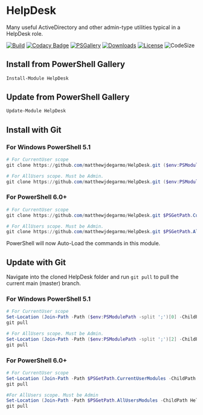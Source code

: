 # HelpDesk
Many useful ActiveDirectory and other admin-type utilities typical in a HelpDesk role.

<!-- [![Build Status](https://dev.azure.com/matthewjdegarmo/HelpDesk/_apis/build/status/matthewjdegarmo.HelpDesk?branchName=master)](https://dev.azure.com/matthewjdegarmo/HelpDesk/_build/latest?definitionId=1&branchName=master) -->
[![Build](https://github.com/matthewjdegarmo/HelpDesk/workflows/Version%20Check%20+%20Publish%20to%20PSGallery/badge.svg)](https://github.com/matthewjdegarmo/HelpDesk/actions?query=workflow%3A%22Version+Check+%2B+Publish+to+PSGallery%22)
[![Codacy Badge](https://app.codacy.com/project/badge/Grade/5c2c95ff19f146a8ad59c994bbecbebc)](https://www.codacy.com/manual/matthewjdegarmo/HelpDesk?utm_source=github.com&amp;utm_medium=referral&amp;utm_content=matthewjdegarmo/HelpDesk&amp;utm_campaign=Badge_Grade)
[![PSGallery](https://img.shields.io/powershellgallery/v/HelpDesk?color=G&label=PowerShell%20Gallery)](https://www.powershellgallery.com/packages/HelpDesk/)
[![Downloads](https://img.shields.io/powershellgallery/dt/HelpDesk?label=Downloads)](https://www.powershellgallery.com/packages/HelpDesk/)
[![License](https://img.shields.io/github/license/matthewjdegarmo/HelpDesk?color=g&label=License)](https://github.com/matthewjdegarmo/HelpDesk/blob/master/LICENSE)
![CodeSize](https://img.shields.io/github/languages/code-size/matthewjdegarmo/HelpDesk?label=Code%20Size)
<!--
[![Known Vulnerabilities](https://snyk.io/test/github/dwyl/hapi-auth-jwt2/badge.svg)](https://snyk.io/test/github/matthewjdegarmo/HelpDesk)
-->
## Install from PowerShell Gallery
```powershell
Install-Module HelpDesk
```
## Update from PowerShell Gallery
```powershell
Update-Module HelpDesk
```

## Install with Git
### For Windows PowerShell 5.1 ###
```powershell
# For CurrentUser scope
git clone https://github.com/matthewjdegarmo/HelpDesk.git ($env:PSModulePath -split ';')[0]

# For AllUsers scope. Must be Admin.
git clone https://github.com/matthewjdegarmo/HelpDesk.git ($env:PSModulePath -split ';')[2]
```
### For PowerShell 6.0+ ###
```powershell
# For CurrentUser scope
git clone https://github.com/matthewjdegarmo/HelpDesk.git $PSGetPath.CurrentUserModules

# For AllUsers scope. Must be Admin.
git clone https://github.com/matthewjdegarmo/HelpDesk.git $PSGetPath.AllUsersModules
```

PowerShell will now Auto-Load the commands in this module.

## Update with Git
Navigate into the cloned HelpDesk folder and run `git pull` to pull the current main (master) branch.
### For Windows PowerShell 5.1 ###
```powershell
# For CurrentUser scope
Set-Location (Join-Path -Path ($env:PSModulePath -split ';')[0] -ChildPath HelpDesk)
git pull

# For AllUsers scope. Must be Admin.
Set-Location (Join-Path -Path ($env:PSModulePath -split ';')[2] -ChildPath HelpDesk)
git pull
```
### For PowerShell 6.0+ ###
```powershell
# For CurrentUser scope
Set-Location (Join-Path -Path $PSGetPath.CurrentUserModules -ChildPath HelpDesk)
git pull

#For AllUsers scope. Must be Admin
Set-Location (Join-Path -Path $PSGetPath.AllUsersModules -ChildPath HelpDesk)
git pull
```
